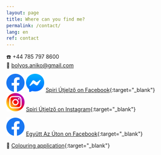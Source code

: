 ```yaml
---
layout: page
title: Where can you find me?
permalink: /contact/
lang: en
ref: contact
---
```


☎️ +44 785 797 8600 <br/>
📧 bolyos.aniko@gmail.com

<img id="fb-logo" src="/assets/img/facebook_logo_icon.png" /> <img id="msgr-logo" src="/assets/img/facebook_messenger_logo_icon.png" /> [Spiri Útjelző on Facebook](https://www.facebook.com/spiriutjelzo){:target="_blank"} <br/>
<img id="insta-logo" src="/assets/img/instagram_logo_icon.png" /> [Spiri Útjelző on Instagram](https://www.instagram.com/spiriutjelzo/){:target="_blank"}

<img id="fb-logo" src="/assets/img/facebook_logo_icon.png" /> [Együtt Az Úton on Facebook](https://www.facebook.com/egyuttazuton){:target="_blank"}<br/>

🌈 [Colouring application](http://apps.bolyosaniko.com/coloring){:target="_blank"}
